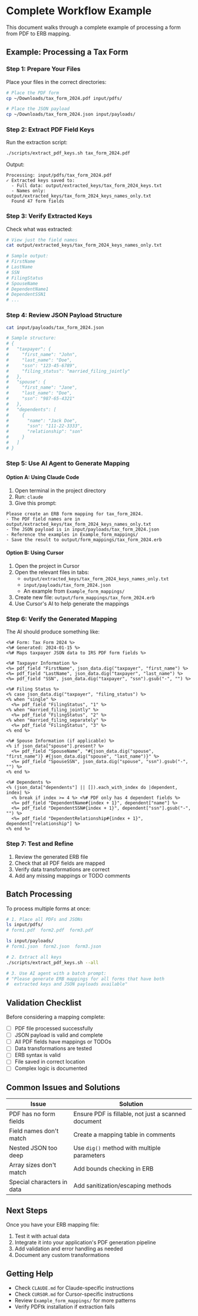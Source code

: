 # Complete Workflow Example

This document walks through a complete example of processing a form from PDF to ERB mapping.

## Example: Processing a Tax Form

### Step 1: Prepare Your Files

Place your files in the correct directories:

```bash
# Place the PDF form
cp ~/Downloads/tax_form_2024.pdf input/pdfs/

# Place the JSON payload
cp ~/Downloads/tax_form_2024.json input/payloads/
```

### Step 2: Extract PDF Field Keys

Run the extraction script:

```bash
./scripts/extract_pdf_keys.sh tax_form_2024.pdf
```

Output:
```
Processing: input/pdfs/tax_form_2024.pdf
✓ Extracted keys saved to:
  - Full data: output/extracted_keys/tax_form_2024_keys.txt
  - Names only: output/extracted_keys/tax_form_2024_keys_names_only.txt
  Found 47 form fields
```

### Step 3: Verify Extracted Keys

Check what was extracted:

```bash
# View just the field names
cat output/extracted_keys/tax_form_2024_keys_names_only.txt

# Sample output:
# FirstName
# LastName
# SSN
# FilingStatus
# SpouseName
# DependentName1
# DependentSSN1
# ...
```

### Step 4: Review JSON Payload Structure

```bash
cat input/payloads/tax_form_2024.json

# Sample structure:
# {
#   "taxpayer": {
#     "first_name": "John",
#     "last_name": "Doe",
#     "ssn": "123-45-6789",
#     "filing_status": "married_filing_jointly"
#   },
#   "spouse": {
#     "first_name": "Jane",
#     "last_name": "Doe",
#     "ssn": "987-65-4321"
#   },
#   "dependents": [
#     {
#       "name": "Jack Doe",
#       "ssn": "111-22-3333",
#       "relationship": "son"
#     }
#   ]
# }
```

### Step 5: Use AI Agent to Generate Mapping

#### Option A: Using Claude Code

1. Open terminal in the project directory
2. Run: `claude`
3. Give this prompt:

```
Please create an ERB form mapping for tax_form_2024.
- The PDF field names are in output/extracted_keys/tax_form_2024_keys_names_only.txt
- The JSON payload is in input/payloads/tax_form_2024.json
- Reference the examples in Example_form_mappings/
- Save the result to output/form_mappings/tax_form_2024.erb
```

#### Option B: Using Cursor

1. Open the project in Cursor
2. Open the relevant files in tabs:
   - `output/extracted_keys/tax_form_2024_keys_names_only.txt`
   - `input/payloads/tax_form_2024.json`
   - An example from `Example_form_mappings/`
3. Create new file: `output/form_mappings/tax_form_2024.erb`
4. Use Cursor's AI to help generate the mappings

### Step 6: Verify the Generated Mapping

The AI should produce something like:

```erb
<%# Form: Tax Form 2024 %>
<%# Generated: 2024-01-15 %>
<%# Maps taxpayer JSON data to IRS PDF form fields %>

<%# Taxpayer Information %>
<%= pdf_field "FirstName", json_data.dig("taxpayer", "first_name") %>
<%= pdf_field "LastName", json_data.dig("taxpayer", "last_name") %>
<%= pdf_field "SSN", json_data.dig("taxpayer", "ssn").gsub("-", "") %>

<%# Filing Status %>
<% case json_data.dig("taxpayer", "filing_status") %>
<% when "single" %>
  <%= pdf_field "FilingStatus", "1" %>
<% when "married_filing_jointly" %>
  <%= pdf_field "FilingStatus", "2" %>
<% when "married_filing_separately" %>
  <%= pdf_field "FilingStatus", "3" %>
<% end %>

<%# Spouse Information (if applicable) %>
<% if json_data["spouse"].present? %>
  <%= pdf_field "SpouseName", "#{json_data.dig("spouse", "first_name")} #{json_data.dig("spouse", "last_name")}" %>
  <%= pdf_field "SpouseSSN", json_data.dig("spouse", "ssn").gsub("-", "") %>
<% end %>

<%# Dependents %>
<% (json_data["dependents"] || []).each_with_index do |dependent, index| %>
  <% break if index >= 4 %> <%# PDF only has 4 dependent fields %>
  <%= pdf_field "DependentName#{index + 1}", dependent["name"] %>
  <%= pdf_field "DependentSSN#{index + 1}", dependent["ssn"].gsub("-", "") %>
  <%= pdf_field "DependentRelationship#{index + 1}", dependent["relationship"] %>
<% end %>
```

### Step 7: Test and Refine

1. Review the generated ERB file
2. Check that all PDF fields are mapped
3. Verify data transformations are correct
4. Add any missing mappings or TODO comments

## Batch Processing

To process multiple forms at once:

```bash
# 1. Place all PDFs and JSONs
ls input/pdfs/
# form1.pdf  form2.pdf  form3.pdf

ls input/payloads/
# form1.json  form2.json  form3.json

# 2. Extract all keys
./scripts/extract_pdf_keys.sh --all

# 3. Use AI agent with a batch prompt:
# "Please generate ERB mappings for all forms that have both
#  extracted keys and JSON payloads available"
```

## Validation Checklist

Before considering a mapping complete:

- [ ] PDF file processed successfully
- [ ] JSON payload is valid and complete
- [ ] All PDF fields have mappings or TODOs
- [ ] Data transformations are tested
- [ ] ERB syntax is valid
- [ ] File saved in correct location
- [ ] Complex logic is documented

## Common Issues and Solutions

| Issue | Solution |
|-------|----------|
| PDF has no form fields | Ensure PDF is fillable, not just a scanned document |
| Field names don't match | Create a mapping table in comments |
| Nested JSON too deep | Use `dig()` method with multiple parameters |
| Array sizes don't match | Add bounds checking in ERB |
| Special characters in data | Add sanitization/escaping methods |

## Next Steps

Once you have your ERB mapping file:

1. Test it with actual data
2. Integrate it into your application's PDF generation pipeline
3. Add validation and error handling as needed
4. Document any custom transformations

## Getting Help

- Check `CLAUDE.md` for Claude-specific instructions
- Check `CURSOR.md` for Cursor-specific instructions
- Review `Example_form_mappings/` for more patterns
- Verify PDFtk installation if extraction fails